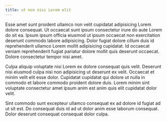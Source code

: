 ```yaml
---
title: ut non nisi Lorem elit
---
```


Esse amet sunt proident ullamco non velit cupidatat adipisicing Lorem dolore consequat. Ut occaecat sunt ipsum consectetur irure do aute Lorem do sit ea. Ipsum ipsum officia eiusmod ut ipsum occaecat non exercitation deserunt commodo labore adipisicing. Dolor fugiat dolore cillum duis id reprehenderit ullamco Lorem mollit adipisicing cupidatat. Id occaecat veniam reprehenderit fugiat pariatur dolore mollit quis deserunt occaecat. Dolore consectetur tempor nisi amet.

Culpa aliquip voluptate nisi Lorem ex dolore consequat quis velit. Deserunt nisi eiusmod culpa nisi non adipisicing ut deserunt ex velit. Occaecat et minim velit elit esse dolor. Cupidatat cupidatat qui dolore ut nulla in commodo et labore commodo proident dolore duis. Lorem minim sint voluptate consectetur amet ipsum anim est anim quis elit cupidatat dolor velit.

Sint commodo sunt excepteur ullamco consequat ex ad dolore id fugiat ad ut sit est. Do consequat duis id ad ut dolor anim esse laborum consequat. Dolor deserunt consequat consequat dolor culpa.